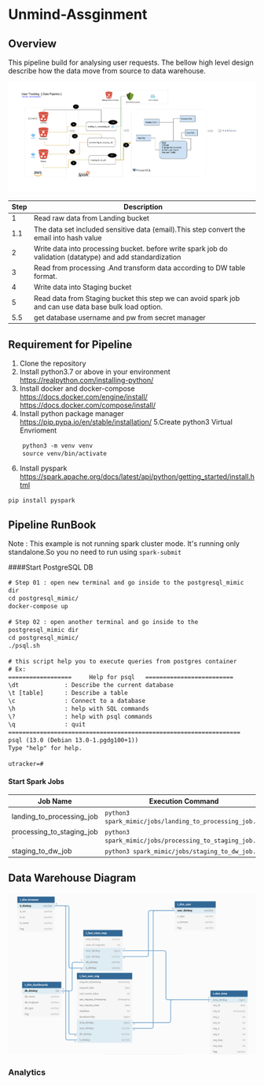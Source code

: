 # Unmind-Assginment


## Overview
This pipeline build for analysing user requests. The bellow high level design describe how the data move 
from source to data warehouse.

![](PiplineDiagram.png)

| Step | Description |
|------|-------------|
| 1    | Read raw data from Landing bucket |
|1.1|   The data set included sensitive data (email).This step convert the email into hash value |
| 2 | Write data into processing bucket. before write spark job do validation (datatype) and add standardization |
|3 | Read from processing .And transform data according to DW table format. |
| 4 | Write data into Staging bucket |
| 5 | Read data from Staging bucket this step we can avoid spark job and can use data base bulk load option. |
|5.5 | get database username and pw from secret manager |


## Requirement for Pipeline

1. Clone the repository
2. Install python3.7 or above in your environment
https://realpython.com/installing-python/
3. Install docker and docker-compose 
https://docs.docker.com/engine/install/
https://docs.docker.com/compose/install/
4. Install python package manager
https://pip.pypa.io/en/stable/installation/
5.Create python3 Virtual Envrioment
```
    python3 -m venv venv
    source venv/bin/activate
```
6. Install pyspark https://spark.apache.org/docs/latest/api/python/getting_started/install.html

```buildoutcfg
pip install pyspark
```

## Pipeline RunBook

Note : This example is not running spark cluster mode. It's running only standalone.So you no need to run using `spark-submit`

####Start PostgreSQL DB

```buildoutcfg
# Step 01 : open new terminal and go inside to the postgresql_mimic dir
cd postgresql_mimic/
docker-compose up

# Step 02 : open another terminal and go inside to the postgresql_mimic dir
cd postgresql_mimic/
./psql.sh

# this script help you to execute queries from postgres container
# Ex: 
==================     Help for psql   =========================
\dt             : Describe the current database
\t [table]      : Describe a table
\c              : Connect to a database
\h              : help with SQL commands
\?              : help with psql commands
\q              : quit
==================================================================
psql (13.0 (Debian 13.0-1.pgdg100+1))
Type "help" for help.

utracker=# 
```


#### Start Spark Jobs


|Job Name | Execution Command  |
|---------|---------------------------------|
|landing_to_processing_job |`python3 spark_mimic/jobs/landing_to_processing_job.py`|
|processing_to_staging_job `| `python3 spark_mimic/jobs/processing_to_staging_job.py`|
| staging_to_dw_job|`python3 spark_mimic/jobs/staging_to_dw_job.py`|

## Data Warehouse Diagram

![](DWDIm.png)




### Analytics 

